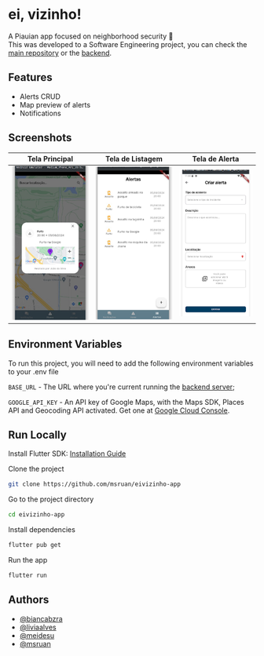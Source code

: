 # ei, vizinho!

A Piauian app focused on neighborhood security 🌵<br> This was developed to a Software Engineering project, you can check the [main repository](https://github.com/liviaalves00/Engenharia-de-Software-III) or the [backend](https://github.com/Meidesu/eiVizinho-API).

## Features

- Alerts CRUD
- Map preview of alerts
- Notifications

## Screenshots

| Tela Principal                                 | Tela de Listagem                              | Tela de Alerta                                |
| ---------------------------------------------- | --------------------------------------------- | --------------------------------------------- |
| ![Tela1](docs/screenshoots/details_screen.png) | ![Tela2](docs/screenshoots/alerts_screen.png) | ![Tela3](docs/screenshoots/create_screen.png) |

## Environment Variables

To run this project, you will need to add the following environment variables to your .env file

`BASE_URL` - The URL where you're current running the [backend server](https://github.com/Meidesu/eiVizinho-API);

`GOOGLE_API_KEY` - An API key of Google Maps, with the Maps SDK, Places API and Geocoding API activated. Get one at [Google Cloud Console](https://console.cloud.google.com).

## Run Locally

Install Flutter SDK: [Installation Guide](https://flutter.dev/docs/get-started/install)

Clone the project

```bash
git clone https://github.com/msruan/eivizinho-app
```

Go to the project directory

```bash
cd eivizinho-app
```

Install dependencies

```bash
flutter pub get
```

Run the app

```bash
flutter run
```

## Authors

- [@biancabzra](https://www.github.com/bianca-bezerra)
- [@liviaalves](https://www.github.com/liviaalves00)
- [@meidesu](https://www.github.com/meidesu)
- [@msruan](https://www.github.com/msruan)

<!--
## Support

For support, email alma-team@gmail.com.
 -->
<!--
## Feedback

If you have any feedback, please reach out to us at alma.team@gmail.com
 -->
